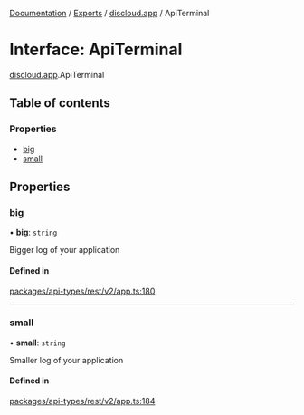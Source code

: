 [Documentation](../README.md) / [Exports](../modules.md) / [discloud.app](../modules/discloud_app.md) / ApiTerminal

# Interface: ApiTerminal

[discloud.app](../modules/discloud_app.md).ApiTerminal

## Table of contents

### Properties

- [big](discloud_app.ApiTerminal.md#big)
- [small](discloud_app.ApiTerminal.md#small)

## Properties

### big

• **big**: `string`

Bigger log of your application

#### Defined in

[packages/api-types/rest/v2/app.ts:180](https://github.com/discloud/discloud.app/blob/824e86a/packages/api-types/rest/v2/app.ts#L180)

___

### small

• **small**: `string`

Smaller log of your application

#### Defined in

[packages/api-types/rest/v2/app.ts:184](https://github.com/discloud/discloud.app/blob/824e86a/packages/api-types/rest/v2/app.ts#L184)
